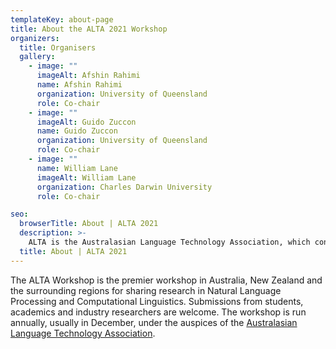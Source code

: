 ```yaml
---
templateKey: about-page
title: About the ALTA 2021 Workshop
organizers:
  title: Organisers
  gallery:
    - image: ""
      imageAlt: Afshin Rahimi
      name: Afshin Rahimi
      organization: University of Queensland
      role: Co-chair
    - image: ""
      imageAlt: Guido Zuccon
      name: Guido Zuccon
      organization: University of Queensland
      role: Co-chair
    - image: ""
      name: William Lane
      imageAlt: William Lane
      organization: Charles Darwin University
      role: Co-chair

seo:
  browserTitle: About | ALTA 2021
  description: >-
    ALTA is the Australasian Language Technology Association, which connects NLP researchers around Australia and New Zealand. One of the primary purposes of ALTA is organising the ALTA Workshop – the premier workshop in Australasia for sharing research in Natural Language Processing and Computational Linguistics. Submissions from students, academics and industry researchers are welcome.
  title: About | ALTA 2021
---
```

The ALTA Workshop is the premier workshop in Australia, New Zealand and the surrounding regions for sharing research in Natural Language Processing and Computational Linguistics. Submissions from students, academics and industry researchers are welcome. The workshop is run annually, usually in December, under the auspices of the [Australasian Language Technology Association](https://www.alta.asn.au).

<!-- The workshop of ALTA 2021 is likely to be held in-person with a virtual option, from the 14th to the 15th of December 2021, Australia while ALTA 2021 proceedings will be published in December 2021. The [call for papers](/call-for-papers) is now available. -->
